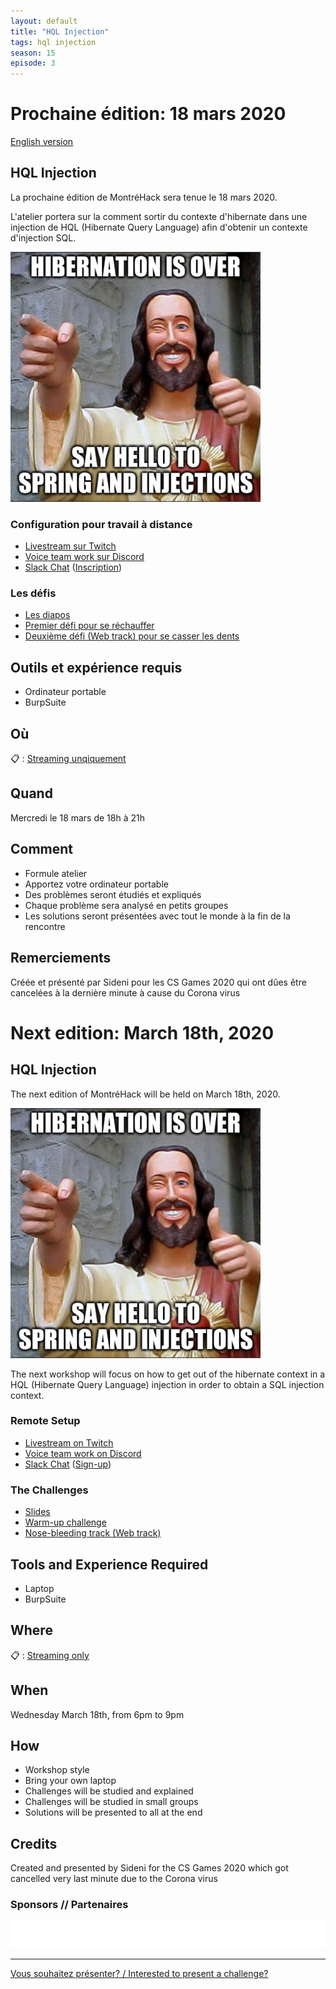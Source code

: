 ```yaml
---
layout: default
title: "HQL Injection"
tags: hql injection
season: 15
episode: 3
---
```


# Prochaine édition: 18 mars 2020

[English version](#english)

## HQL Injection

La prochaine édition de MontréHack sera tenue le 18 mars 2020.

L'atelier portera sur la comment sortir du contexte d'hibernate dans une injection de HQL (Hibernate Query Language) afin d'obtenir un contexte d'injection SQL.

<img src="/images/2020-03_hql_injection.png" alt="HQLi" style="width:400px;"/>

### Configuration pour travail à distance

* [Livestream sur Twitch](https://www.twitch.tv/montrehack)
* [Voice team work sur Discord](https://discord.gg/BKur9d)
* [Slack Chat](https://montrehack.slack.com/) ([Inscription](https://montrehack-slack-signup.herokuapp.com/))

### Les défis

* [Les diapos](https://drive.google.com/open?id=1l_WN5U-A7_CTZlaap8bdjZOryFAT-frd)
* [Premier défi pour se réchauffer](http://68.183.205.121:8000/)
* [Deuxième défi (Web track) pour se casser les dents](http://68.183.205.121:8006/)

## Outils et expérience requis

* Ordinateur portable
* BurpSuite

## Où

:clipboard: : [Streaming unqiquement](https://www.twitch.tv/montrehack)

## Quand

Mercredi le 18 mars de 18h à 21h

## Comment
 
* Formule atelier
* Apportez votre ordinateur portable
* Des problèmes seront étudiés et expliqués
* Chaque problème sera analysé en petits groupes
* Les solutions seront présentées avec tout le monde à la fin de la rencontre

## Remerciements

Créée et présenté par Sideni pour les CS Games 2020 qui ont dûes être cancelées à la dernière minute à cause du Corona virus


<a id="english"></a>

# Next edition: March 18th, 2020

## HQL Injection

The next edition of MontréHack will be held on March 18th, 2020.

<img src="/images/2020-03_hql_injection.png" alt="HQLi" style="width:400px;"/>

The next workshop will focus on how to get out of the hibernate context in a HQL (Hibernate Query Language) injection in order to obtain a SQL injection context.

### Remote Setup

* [Livestream on Twitch](https://www.twitch.tv/montrehack)
* [Voice team work on Discord](https://discord.gg/BKur9d)
* [Slack Chat](https://montrehack.slack.com/) ([Sign-up](https://montrehack-slack-signup.herokuapp.com/))

### The Challenges

* [Slides](https://drive.google.com/open?id=1l_WN5U-A7_CTZlaap8bdjZOryFAT-frd)
* [Warm-up challenge](http://68.183.205.121:8000/)
* [Nose-bleeding track (Web track)](http://68.183.205.121:8006/)

## Tools and Experience Required

* Laptop
* BurpSuite

## Where

:clipboard: : [Streaming only](https://www.twitch.tv/montrehack)

## When

Wednesday March 18th, from 6pm to 9pm

## How

* Workshop style
* Bring your own laptop
* Challenges will be studied and explained
* Challenges will be studied in small groups
* Solutions will be presented to all at the end

## Credits

Created and presented by Sideni for the CS Games 2020 which got cancelled very last minute due to the Corona virus


### Sponsors // Partenaires

[![Brasserie Benelux](/images/benelux.png)](http://brasseriebenelux.com/)

<hr/>

[Vous souhaitez présenter? / Interested to present a challenge?](https://github.com/montrehack/montrehack.github.com/wiki/Present-at-Montrehack)
